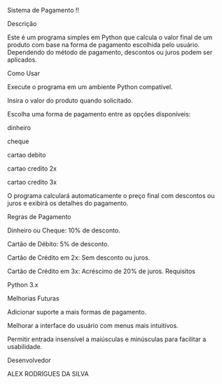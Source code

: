 Sistema de Pagamento !!

Descrição

Este é um programa simples em Python que calcula o valor final de um produto com base na forma de pagamento escolhida pelo usuário. Dependendo do método de pagamento, descontos ou juros podem ser aplicados.


Como Usar

Execute o programa em um ambiente Python compatível.

Insira o valor do produto quando solicitado.

Escolha uma forma de pagamento entre as opções disponíveis:

dinheiro

cheque

cartao debito

cartao credito 2x

cartao credito 3x


O programa calculará automaticamente o preço final com descontos ou juros e exibirá os detalhes do pagamento.

Regras de Pagamento

Dinheiro ou Cheque: 10% de desconto.

Cartão de Débito: 5% de desconto.

Cartão de Crédito em 2x: Sem desconto ou juros.

Cartão de Crédito em 3x: Acréscimo de 20% de juros.
Requisitos


Python 3.x

Melhorias Futuras

Adicionar suporte a mais formas de pagamento.

Melhorar a interface do usuário com menus mais intuitivos.

Permitir entrada insensível a maiúsculas e minúsculas para facilitar a usabilidade.


Desenvolvedor

ALEX RODRIGUES DA SILVA

